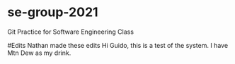 # se-group-2021
Git Practice for Software Engineering Class

#Edits
Nathan made these edits
Hi Guido, this is a test of the system.
I have Mtn Dew as my drink.
